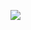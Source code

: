 ![](https://raw.githubusercontent.com/miradox/Image/master/1.png?token=AKJPDCBO5HK6NOUTHCB2GE256TNY4)

